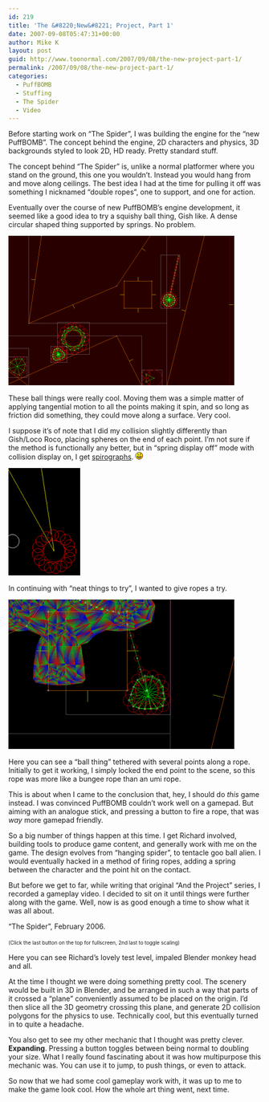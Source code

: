 ```yaml
---
id: 219
title: 'The &#8220;New&#8221; Project, Part 1'
date: 2007-09-08T05:47:31+00:00
author: Mike K
layout: post
guid: http://www.toonormal.com/2007/09/08/the-new-project-part-1/
permalink: /2007/09/08/the-new-project-part-1/
categories:
  - PuffBOMB
  - Stuffing
  - The Spider
  - Video
---
```

Before starting work on &#8220;The Spider&#8221;, I was building the engine for the &#8220;new PuffBOMB&#8221;. The concept behind the engine, 2D characters and physics, 3D backgrounds styled to look 2D, HD ready. Pretty standard stuff.

The concept behind &#8220;The Spider&#8221; is, unlike a normal platformer where you stand on the ground, this one you wouldn&#8217;t. Instead you would hang from and move along ceilings. The best idea I had at the time for pulling it off was something I nicknamed &#8220;double ropes&#8221;, one to support, and one for action.

Eventually over the course of new PuffBOMB&#8217;s engine development, it seemed like a good idea to try a squishy ball thing, Gish like. A dense circular shaped thing supported by springs. No problem.

![Roll ball roll love hole... ?](/content/engine03.gif)

These ball things were really cool. Moving them was a simple matter of applying tangential motion to all the points making it spin, and so long as friction did something, they could move along a surface. Very cool.

I suppose it&#8217;s of note that I did my collision slightly differently than Gish/Loco Roco, placing spheres on the end of each point. I&#8217;m not sure if the method is functionally any better, but in &#8220;spring display off&#8221; mode with collision display on, I get [spirographs](http://en.wikipedia.org/wiki/Spirograph).  <img src='/wp-includes/images/smilies/icon_smile.gif' alt=':)' class='wp-smiley' />

![Purty](/content/engine07.gif)

In continuing with &#8220;neat things to try&#8221;, I wanted to give ropes a try.

![I'm stuck!](/content/engine04.gif)

Here you can see a &#8220;ball thing&#8221; tethered with several points along a rope. Initially to get it working, I simply locked the end point to the scene, so this rope was more like a bungee rope than an umi rope.

This is about when I came to the conclusion that, hey, I should do _this_ game instead. I was convinced PuffBOMB couldn&#8217;t work well on a gamepad. But aiming with an analogue stick, and pressing a button to fire a rope, that was _way_ more gamepad friendly.

So a big number of things happen at this time. I get Richard involved, building tools to produce game content, and generally work with me on the game. The design evolves from &#8220;hanging spider&#8221;, to tentacle goo ball alien. I would eventually hacked in a method of firing ropes, adding a spring between the character and the point hit on the contact.

But before we get to far, while writing that original &#8220;And the Project&#8221; series, I recorded a gameplay video. I decided to sit on it until things were further along with the game. Well, now is as good enough a time to show what it was all about. 

&#8220;The Spider&#8221;, February 2006.
  

  
<font size="-2">(Click the last button on the top for fullscreen, 2nd last to toggle scaling)</font>

Here you can see Richard&#8217;s lovely test level, impaled Blender monkey head and all.

At the time I thought we were doing something pretty cool. The scenery would be built in 3D in Blender, and be arranged in such a way that parts of it crossed a &#8220;plane&#8221; conveniently assumed to be placed on the origin. I&#8217;d then slice all the 3D geometry crossing this plane, and generate 2D collision polygons for the physics to use. Technically cool, but this eventually turned in to quite a headache.

You also get to see my other mechanic that I thought was pretty clever. **Expanding**. Pressing a button toggles between being normal to doubling your size. What I really found fascinating about it was how multipurpose this mechanic was. You can use it to jump, to push things, or even to attack.

So now that we had some cool gameplay work with, it was up to me to make the game look cool. How the whole art thing went, next time.